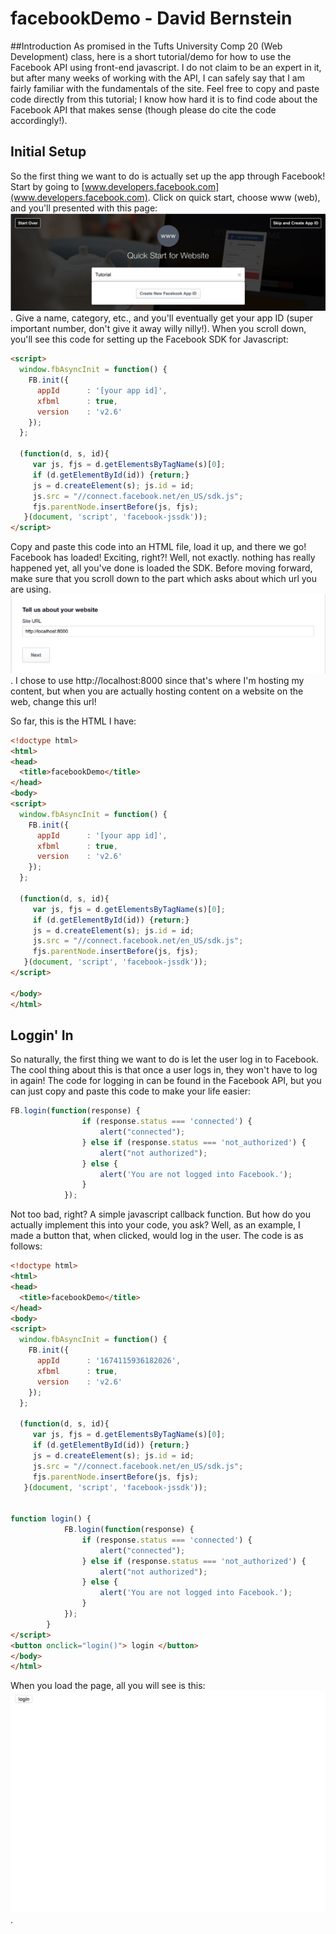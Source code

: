 # facebookDemo - David Bernstein

##Introduction
As promised in the Tufts University Comp 20 (Web Development) class, here is a short tutorial/demo for how to use the Facebook API using front-end javascript. I do not claim to be an expert in it, but after many weeks of working with the API, I can safely say that I am fairly familiar with the fundamentals of the site. Feel free to copy and paste code directly from this tutorial; I know how hard it is to find code about the Facebook API that makes sense (though please do cite the code accordingly!).

## Initial Setup
So the first thing we want to do is actually set up the app through Facebook! Start by going to [www.developers.facebook.com](www.developers.facebook.com). Click on quick start, choose www (web), and you'll presented with this page: ![QuickStartPage](https://github.com/davidrocks88/facebookDemo/blob/master/QuickStartPage.png?raw=true). Give a name, category, etc., and you'll eventually get your app ID (super important number, don't give it away willy nilly!). When you scroll down, you'll see this code for setting up the Facebook SDK for Javascript:

```html
<script>
  window.fbAsyncInit = function() {
    FB.init({
      appId      : '[your app id]',
      xfbml      : true,
      version    : 'v2.6'
    });
  };

  (function(d, s, id){
     var js, fjs = d.getElementsByTagName(s)[0];
     if (d.getElementById(id)) {return;}
     js = d.createElement(s); js.id = id;
     js.src = "//connect.facebook.net/en_US/sdk.js";
     fjs.parentNode.insertBefore(js, fjs);
   }(document, 'script', 'facebook-jssdk'));
</script>
```

Copy and paste this code into an HTML file, load it up, and there we go! Facebook has loaded! Exciting, right?! Well, not exactly. nothing has really happened yet, all you've done is loaded the SDK. Before moving forward, make sure that you scroll down to the part which asks about which url you are using. ![URL: Change it to localhost:8000](https://github.com/davidrocks88/facebookDemo/blob/master/URL.png?raw=true). I chose to use http://localhost:8000 since that's where I'm hosting my content, but when you are actually hosting content on a website on the web, change this url!

So far, this is the HTML I have:
```html
<!doctype html> 
<html>
<head>
  <title>facebookDemo</title>
</head>
<body>
<script>
  window.fbAsyncInit = function() {
    FB.init({
      appId      : '[your app id]',
      xfbml      : true,
      version    : 'v2.6'
    });
  };

  (function(d, s, id){
     var js, fjs = d.getElementsByTagName(s)[0];
     if (d.getElementById(id)) {return;}
     js = d.createElement(s); js.id = id;
     js.src = "//connect.facebook.net/en_US/sdk.js";
     fjs.parentNode.insertBefore(js, fjs);
   }(document, 'script', 'facebook-jssdk'));
</script>

</body>
</html>

```

## Loggin' In
So naturally, the first thing we want to do is let the user log in to Facebook. The cool thing about this is that once a user logs in, they won't have to log in again! The code for logging in can be found in the Facebook API, but you can just copy and paste this code to make your life easier:

```js
FB.login(function(response) {
                if (response.status === 'connected') {
                    alert("connected");
                } else if (response.status === 'not_authorized') {
                    alert("not authorized");
                } else {
                    alert('You are not logged into Facebook.');
                }
            });

```
Not too bad, right? A simple javascript callback function. But how do you actually implement this into your code, you ask? Well, as an example, I made a button that, when clicked, would log in the user. The code is as follows:
```html
<!doctype html> 
<html>
<head>
  <title>facebookDemo</title>
</head>
<body>
<script>
  window.fbAsyncInit = function() {
    FB.init({
      appId      : '1674115936182026',
      xfbml      : true,
      version    : 'v2.6'
    });
  };

  (function(d, s, id){
     var js, fjs = d.getElementsByTagName(s)[0];
     if (d.getElementById(id)) {return;}
     js = d.createElement(s); js.id = id;
     js.src = "//connect.facebook.net/en_US/sdk.js";
     fjs.parentNode.insertBefore(js, fjs);
   }(document, 'script', 'facebook-jssdk'));


function login() {
            FB.login(function(response) {
                if (response.status === 'connected') {
                    alert("connected");
                } else if (response.status === 'not_authorized') {
                    alert("not authorized");
                } else {
                    alert('You are not logged into Facebook.');
                }
            });
        }
</script>
<button onclick="login()"> login </button>
</body>
</html>
```
When you load the page, all you will see is this:![Homepage with only login button](https://github.com/davidrocks88/facebookDemo/blob/master/OneButton.png?raw=true).

